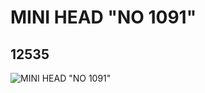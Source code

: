 # MINI HEAD "NO 1091"
## 12535
![MINI HEAD "NO 1091"](https://lc-www-live-s.legocdn.com/media/bricks/5/2/6018687.jpg)